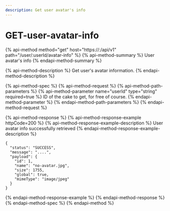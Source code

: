 ```yaml
---
description: Get user avatar's info
---
```


# GET-user-avatar-info

{% api-method method="get" host="https://<host>:<port>/api/v1" path="/user/:userId/avatar-info" %}
{% api-method-summary %}
User avatar's info
{% endapi-method-summary %}

{% api-method-description %}
Get user's avatar information.
{% endapi-method-description %}

{% api-method-spec %}
{% api-method-request %}
{% api-method-path-parameters %}
{% api-method-parameter name="userId" type="string" required=true %}
ID of the cake to get, for free of course.
{% endapi-method-parameter %}
{% endapi-method-path-parameters %}
{% endapi-method-request %}

{% api-method-response %}
{% api-method-response-example httpCode=200 %}
{% api-method-response-example-description %}
User avatar info successfully retrieved
{% endapi-method-response-example-description %}

```
{
  "status": "SUCCESS",
  "message": "....",
  "payload": {
    "id": 1,
    "name": "no-avatar.jpg",
    "size": 1755,
    "global": true,
    "mimeType": "image/jpeg"
  }
}
```
{% endapi-method-response-example %}
{% endapi-method-response %}
{% endapi-method-spec %}
{% endapi-method %}



